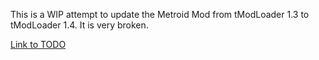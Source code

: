 This is a WIP attempt to update the Metroid Mod from tModLoader 1.3 to tModLoader 1.4. It is very broken.

[Link to TODO](./TODO.txt)
